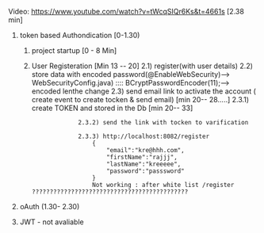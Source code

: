 Video: https://www.youtube.com/watch?v=tWcqSIQr6Ks&t=4661s  [2.38 min]
1) token based Authondication [0-1.30)
	1) project startup [0 - 8 Min]
	
	2) User Registeration [Min 13 -- 20]
			2.1) register(with user details) 
			2.2) store data with encoded password(@EnableWebSecurity)--> WebSecurityConfig.java) :::: BCryptPasswordEncoder(11);--> encoded lenthe change
			2.3) send email link to activate the account ( create event to create tocken & send email) [min 20-- 28.....]
						2.3.1) create TOKEN and stored in  the Db [min 20-- 33]
						
						2.3.2) send the link with tocken to varification
						
						2.3.3) http://localhost:8082/register
							{
							    "email":"kre@hhh.com",
							    "firstName":"rajjj",
							    "lastName":"kreeeee",
							    "password":"passsword"
							}
							Not working : after white list /register ????????????????????????????????????????????
					
2) oAuth (1.30- 2.30)




3) JWT - not avaliable					
					
					
					
		

		
